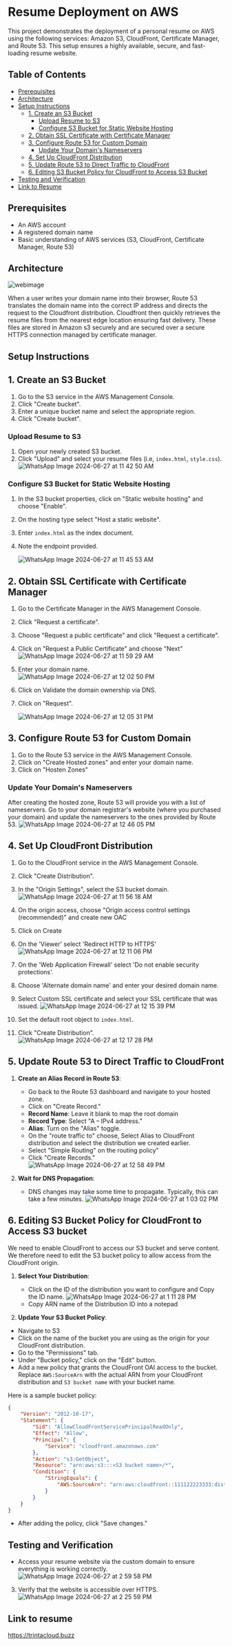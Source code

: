 # Resume Deployment on AWS

This project demonstrates the deployment of a personal resume on AWS using the following services: Amazon S3, CloudFront, Certificate Manager, and Route 53. This setup ensures a highly available, secure, and fast-loading resume website.

## Table of Contents

- [Prerequisites](#prerequisites)
- [Architecture](#architecture)
- [Setup Instructions](#setup-instructions)
  - [1. Create an S3 Bucket](#1-create-an-s3-bucket)
    - [Upload Resume to S3](#upload-resume-to-s3)
    - [Configure S3 Bucket for Static Website Hosting](#configure-s3-bucket-for-static-website-hosting)
  - [2. Obtain SSL Certificate with Certificate Manager](#2-obtain-ssl-certificate-with-certificate-manager)
  - [3. Configure Route 53 for Custom Domain](#3-configure-route-53-for-custom-domain)
    - [Update Your Domain's Nameservers](#update-your-domains-nameservers)
  - [4. Set Up CloudFront Distribution](#4-set-up-cloudfront-distribution)
  - [5. Update Route 53 to Direct Traffic to CloudFront](#5-update-route-53-to-direct-traffic-to-cloudfront)
  - [6. Editing S3 Bucket Policy for CloudFront to Access S3 Bucket](#6-editing-s3-bucket-policy-for-cloudfront-to-access-s3-bucket)
- [Testing and Verification](#testing-and-verification)
- [Link to Resume](#link-to-resume)


## Prerequisites

- An AWS account
- A registered domain name
- Basic understanding of AWS services (S3, CloudFront, Certificate Manager, Route 53)

## Architecture

![webimage](https://github.com/trintambogo/aws-cloud-resume/assets/87088123/20a68cf9-c47b-435a-a90e-ec81aaf9dd2e)

When a user writes your domain name into their browser, Route 53 translates the domain name into the correct IP address and directs the request to the Cloudfront distribution. Cloudfront then quickly retrieves the resume files from the nearest edge location ensuring fast delivery. These files are stored in Amazon s3 securely and are secured over a secure HTTPS connection managed by certificate manager.

## Setup Instructions

## 1. Create an S3 Bucket

1. Go to the S3 service in the AWS Management Console.
2. Click "Create bucket".
3. Enter a unique bucket name and select the appropriate region.
4. Click "Create bucket".

### Upload Resume to S3

1. Open your newly created S3 bucket.
2. Click "Upload" and select your resume files (i.e, `index.html`, `style.css`).
   ![WhatsApp Image 2024-06-27 at 11 42 50 AM](https://github.com/trintambogo/aws-cloud-resume/assets/87088123/cf442531-8915-4065-8f4d-b07a1bd232ef)


### Configure S3 Bucket for Static Website Hosting

1. In the S3 bucket properties, click on "Static website hosting" and choose "Enable".
2. On the hosting type select "Host a static website".
3. Enter `index.html` as the index document.
4. Note the endpoint provided.

   ![WhatsApp Image 2024-06-27 at 11 45 53 AM](https://github.com/trintambogo/aws-cloud-resume/assets/87088123/78556b73-f9f4-4765-9fb8-3eae759bacdc)


## 2. Obtain SSL Certificate with Certificate Manager

1. Go to the Certificate Manager in the AWS Management Console.
2. Click "Request a certificate".
3. Choose "Request a public certificate" and click "Request a certificate".
4. Click on "Request a Public Certificate" and choose "Next"
   ![WhatsApp Image 2024-06-27 at 11 59 29 AM](https://github.com/trintambogo/aws-cloud-resume/assets/87088123/cf4ce88f-271f-4c24-b77e-dfb924c195d3)
5. Enter your domain name.
   ![WhatsApp Image 2024-06-27 at 12 02 50 PM](https://github.com/trintambogo/aws-cloud-resume/assets/87088123/f4e0324b-8c3c-4dee-97ce-089a72e73dfc)

6. Click on Validate the domain ownership via DNS.
7. Click on "Request".
   
   ![WhatsApp Image 2024-06-27 at 12 05 31 PM](https://github.com/trintambogo/aws-cloud-resume/assets/87088123/5c2c928c-20cf-4110-aad9-848c91e13b23)


## 3. Configure Route 53 for Custom Domain

1. Go to the Route 53 service in the AWS Management Console.
2. Click on "Create Hosted zones" and enter your domain name.
3. Click on "Hosten Zones"
   
### Update Your Domain's Nameservers
After creating the hosted zone, Route 53 will provide you with a list of nameservers.
Go to your domain registrar's website (where you purchased your domain) and update the nameservers to the ones provided by Route 53. 
![WhatsApp Image 2024-06-27 at 12 46 05 PM](https://github.com/trintambogo/aws-cloud-resume/assets/87088123/b743f789-8d81-4d21-8dd6-d30dfe2adab3)


## 4. Set Up CloudFront Distribution

1. Go to the CloudFront service in the AWS Management Console.
2. Click "Create Distribution".
3. In the "Origin Settings", select the S3 bucket domain.
   ![WhatsApp Image 2024-06-27 at 11 56 18 AM](https://github.com/trintambogo/aws-cloud-resume/assets/87088123/7e1436f7-6657-4880-a1b9-f27fb3b1aba9)
4. On the origin access, choose "Origin access control settings (recommended)" and create new OAC
5. Click on Create
6. On the 'Viewer' select 'Redirect HTTP to HTTPS'
![WhatsApp Image 2024-06-27 at 12 11 06 PM](https://github.com/trintambogo/aws-cloud-resume/assets/87088123/9d03f55c-cd92-4c54-b909-a7a27641d2c7)
7. On the 'Web Application Firewall' select 'Do not enable security protections'.
8. Choose 'Alternate domain name' and enter your desired domain name.
9. Select Custom SSL certificate and select your SSL certificate that was issued.
   ![WhatsApp Image 2024-06-27 at 12 15 39 PM](https://github.com/trintambogo/aws-cloud-resume/assets/87088123/c3f6326e-7e8d-47d4-a247-7f16d0ddeb08)

10. Set the default root object to `index.html`.
11. Click "Create Distribution".
    ![WhatsApp Image 2024-06-27 at 12 17 28 PM](https://github.com/trintambogo/aws-cloud-resume/assets/87088123/d452a4a6-6f80-4e96-8515-860e25187932)



## 5. Update Route 53 to Direct Traffic to CloudFront

1. **Create an Alias Record in Route 53**:
   - Go back to the Route 53 dashboard and navigate to your hosted zone.
   - Click on "Create Record."
   - **Record Name**: Leave it blank to map the root domain
   - **Record Type**: Select "A – IPv4 address."
   - **Alias**: Turn on the "Alias" toggle.
   -  On the "route traffic to" choose, Select Alias to CloudFront distribution and select the distribution we created earlier.
   - Select "Simple Routing" on the routing policy"
   - Click "Create Records."
     ![WhatsApp Image 2024-06-27 at 12 58 49 PM](https://github.com/trintambogo/aws-cloud-resume/assets/87088123/b5464ab3-eeb7-4e45-befc-3e355aa0dd5e)


2. **Wait for DNS Propagation**:
   - DNS changes may take some time to propagate. Typically, this can take a few minutes.
     ![WhatsApp Image 2024-06-27 at 1 03 02 PM](https://github.com/trintambogo/aws-cloud-resume/assets/87088123/a5e3a755-d4bc-4952-8650-1ea8082d5667)

## 6. Editing S3 Bucket Policy for CloudFront to Access S3 bucket
We need to enable CloudFront to access our S3 bucket and serve content. We therefore need to edit the S3 bucket policy to allow access from the CloudFront origin.

1. **Select Your Distribution**:
   - Click on the ID of the distribution you want to configure and Copy the ID name.
     ![WhatsApp Image 2024-06-27 at 1 11 28 PM](https://github.com/trintambogo/aws-cloud-resume/assets/87088123/97422375-3b3c-4e5c-9f01-f8a91329e1a3)
   - Copy ARN name of the Distribution ID into a notepad

2. **Update Your S3 Bucket Policy**:
- Navigate to S3 
- Click on the name of the bucket you are using as the origin for your CloudFront distribution.
- Go to the "Permissions" tab.
- Under "Bucket policy," click on the "Edit" button.
- Add a new policy that grants the CloudFront OAI access to the bucket. Replace `AWS:SourceArn` with the actual ARN from your CloudFront distribution and `S3 bucket name` with your bucket name.

Here is a sample bucket policy:

```json
{
    "Version": "2012-10-17",
    "Statement": {
        "Sid": "AllowCloudFrontServicePrincipalReadOnly",
        "Effect": "Allow",
        "Principal": {
            "Service": "cloudfront.amazonaws.com"
        },
        "Action": "s3:GetObject",
        "Resource": "arn:aws:s3:::<S3 bucket name>/*",
        "Condition": {
            "StringEquals": {
                "AWS:SourceArn": "arn:aws:cloudfront::111122223333:distribution/<CloudFront distribution ID>"
            }
        }
    }
}
```
- After adding the policy, click "Save changes."


## Testing and Verification
- Access your resume website via the custom domain to ensure everything is working correctly.
![WhatsApp Image 2024-06-27 at 2 59 58 PM](https://github.com/trintambogo/aws-cloud-resume/assets/87088123/5ad00816-047e-4f6d-93c2-ef3d5715e1b1)


3. Verify that the website is accessible over HTTPS.
![WhatsApp Image 2024-06-27 at 2 25 59 PM](https://github.com/trintambogo/aws-cloud-resume/assets/87088123/f9224744-0a1f-468a-95ee-dd39cf272733)

## Link to resume
https://trintacloud.buzz



